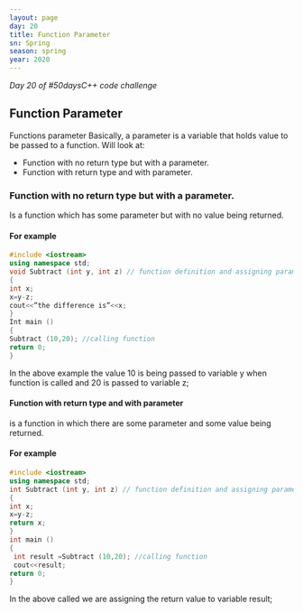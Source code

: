 ```yaml
---
layout: page
day: 20
title: Function Parameter
sn: Spring
season: spring
year: 2020
---
```


*Day 20 of \#50daysC++ code challenge*

## Function Parameter
Functions parameter 
Basically, a parameter is a variable that holds value to be passed to a function.
Will look at:
* Function with no return type but with a parameter.
* Function with return type and with parameter.

### Function with no return type but with a parameter.

Is a function which has some parameter but with no value being returned.
#### For example
```cpp
#include <iostream>
using namespace std;
void Subtract (int y, int z) // function definition and assigning parameters
{
int x;
x=y-z;
cout<<”the difference is”<<x;
}
Int main ()
{ 
Subtract (10,20); //calling function
return 0;
}
```

In the above example the value 10 is being passed to variable y when function is called and 20 is passed to variable z;
#### Function with return type and with parameter

is a function in which there are some parameter and some value being returned.
#### For example

```cpp
#include <iostream>
using namespace std;
int Subtract (int y, int z) // function definition and assigning parameters
{
int x;
x=y-z;
return x;
}
int main ()
{ 
 int result =Subtract (10,20); //calling function
 cout<<result;
return 0;
}
```

In the above called we are assigning the return value to variable result;

